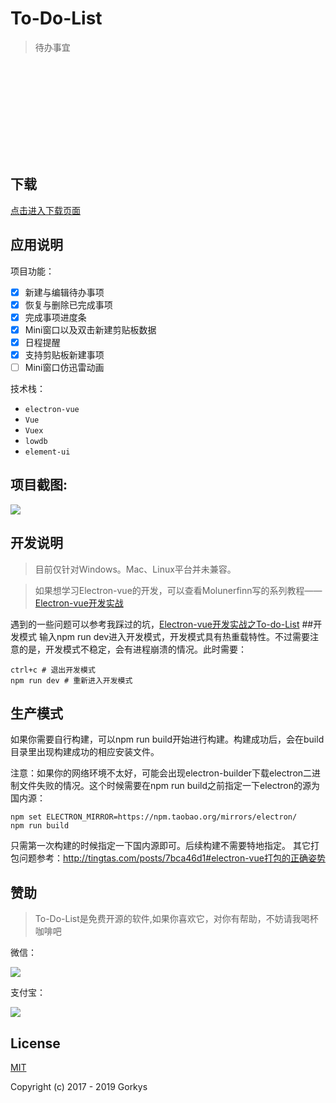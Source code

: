 # To-Do-List

> 待办事宜

<p align="center" style="width:150px;height:150px">
  <img src="https://cdn.jsdelivr.net/gh/gorkys/CDN-Blog@master/blog/image/To-Do-List/logo.png" alt="">
</p>

## 下载
[点击进入下载页面](https://github.com/gorkys/To-Do-List/releases)

## 应用说明
项目功能：

- [x] 新建与编辑待办事项
- [x] 恢复与删除已完成事项
- [x] 完成事项进度条
- [x] Mini窗口以及双击新建剪贴板数据
- [x] 日程提醒
- [x] 支持剪贴板新建事项
- [ ] Mini窗口仿迅雷动画

技术栈：

- `electron-vue`
- `Vue`
- `Vuex`
- `lowdb`
- `element-ui`

## 项目截图:

![](https://cdn.jsdelivr.net/gh/gorkys/CDN-Blog@master/blog/image/To-Do-List/to-do-list.gif)

## 开发说明

> 目前仅针对Windows。Mac、Linux平台并未兼容。

>如果想学习Electron-vue的开发，可以查看Molunerfinn写的系列教程——[Electron-vue开发实战](https://molunerfinn.com/tags/Electron-vue/)

遇到的一些问题可以参考我踩过的坑，[Electron-vue开发实战之To-do-List](http://tingtas.com/posts/7bca46d1)
##开发模式
输入npm run dev进入开发模式，开发模式具有热重载特性。不过需要注意的是，开发模式不稳定，会有进程崩溃的情况。此时需要：
```base
ctrl+c # 退出开发模式
npm run dev # 重新进入开发模式
```
## 生产模式
如果你需要自行构建，可以npm run build开始进行构建。构建成功后，会在build目录里出现构建成功的相应安装文件。

注意：如果你的网络环境不太好，可能会出现electron-builder下载electron二进制文件失败的情况。这个时候需要在npm run build之前指定一下electron的源为国内源：
```base
npm set ELECTRON_MIRROR=https://npm.taobao.org/mirrors/electron/
npm run build
```
只需第一次构建的时候指定一下国内源即可。后续构建不需要特地指定。
其它打包问题参考：<http://tingtas.com/posts/7bca46d1#electron-vue打包的正确姿势>

## 赞助
> To-Do-List是免费开源的软件,如果你喜欢它，对你有帮助，不妨请我喝杯咖啡吧

微信：

![](https://cdn.jsdelivr.net/gh/gorkys/CDN-Blog@master/blog/sponsor/wechat.jpg)

支付宝：

![](https://cdn.jsdelivr.net/gh/gorkys/CDN-Blog@master/blog/sponsor/alipay.png)

## License

[MIT](http://opensource.org/licenses/MIT)

Copyright (c) 2017 - 2019 Gorkys